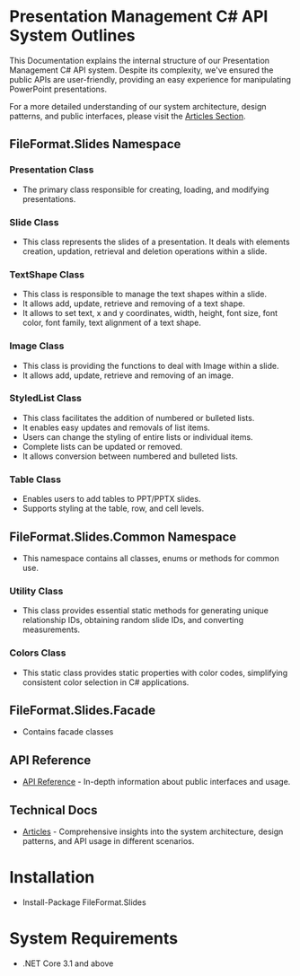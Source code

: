# Presentation Management C# API System Outlines

This Documentation explains the internal structure of our Presentation Management C# API system. Despite its complexity, we've ensured the public APIs are user-friendly, providing an easy experience for manipulating PowerPoint presentations.

For a more detailed understanding of our system architecture, design patterns, and public interfaces, please visit the [Articles Section](https://fileformat-slides.github.io/FileFormat.Slides-for-.NET/docs/index.html).

## FileFormat.Slides Namespace

### Presentation Class
- The primary class responsible for creating, loading, and modifying presentations.

### Slide Class
- This class represents the slides of a presentation. It deals with elements creation, updation, retrieval and deletion operations within a slide.

### TextShape Class 
- This class is responsible to manage the text shapes within a slide.
- It allows add, update, retrieve and removing of a text shape.
- It allows to set text, x and y coordinates, width, height, font size, font color, font family, text alignment of a text shape.

### Image Class
- This class is providing the functions to deal with Image within a slide.
- It allows add, update, retrieve and removing of an image.

### StyledList Class
- This class facilitates the addition of numbered or bulleted lists.
- It enables easy updates and removals of list items.
- Users can change the styling of entire lists or individual items.
- Complete lists can be updated or removed.
- It allows conversion between numbered and bulleted lists.

### Table Class
- Enables users to add tables to PPT/PPTX slides.
- Supports styling at the table, row, and cell levels.

## FileFormat.Slides.Common Namespace
- This namespace contains all classes, enums or methods for common use.

### Utility Class
- This class provides essential static methods for generating unique relationship IDs, obtaining random slide IDs, and converting measurements.

### Colors Class
- This static class provides static properties with color codes, simplifying consistent color selection in C# applications.

## FileFormat.Slides.Facade
- Contains facade classes


## API Reference
- [API Reference](https://fileformat-slides.github.io/FileFormat.Slides-for-.NET/api/FileFormat.Slides.html) - In-depth information about public interfaces and usage.

## Technical Docs
- [Articles](https://fileformat-slides.github.io/FileFormat.Slides-for-.NET/docs/index.html) - Comprehensive insights into the system architecture, design patterns, and API usage in different scenarios.

# Installation
- Install-Package FileFormat.Slides

# System Requirements
- .NET Core 3.1 and above
